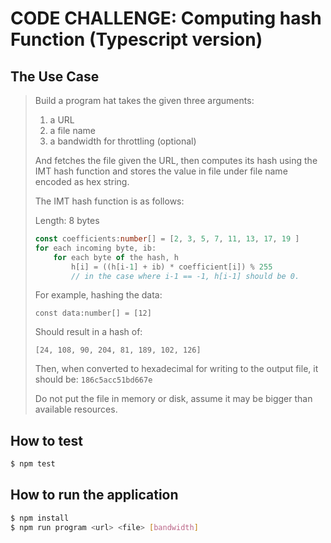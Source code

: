 # CODE CHALLENGE: Computing hash Function (Typescript version)

## The Use Case

> Build a program hat takes the given three arguments:
> 
> 1. a URL
> 2. a file name
> 3. a bandwidth for throttling (optional)
>
> And fetches the file given the URL,
> then computes its hash using the IMT hash function
> and stores the value in file under file name
> encoded as hex string.
>
> The IMT hash function is as follows:
>
> Length: 8 bytes
>
> ```typescript
> const coefficients:number[] = [2, 3, 5, 7, 11, 13, 17, 19 ]
> for each incoming byte, ib:
>     for each byte of the hash, h
>         h[i] = ((h[i-1] + ib) * coefficient[i]) % 255
>         // in the case where i-1 == -1, h[i-1] should be 0.
> ```
> 
> For example, hashing the data:
>
> `const data:number[] = [12]`
>
> Should result in a hash of:
>
> `[24, 108, 90, 204, 81, 189, 102, 126]`
>
> Then, when converted to hexadecimal for writing to the output file, it should be:
> `186c5acc51bd667e`
>
> Do not put the file in memory or disk, assume it may be bigger than available resources.

## How to test

```sh
$ npm test
```

## How to run the application

```sh
$ npm install
$ npm run program <url> <file> [bandwidth]
```
